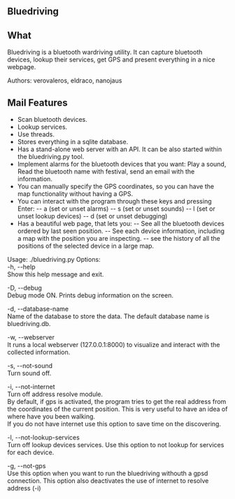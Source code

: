 Bluedriving
-----------

What
----
Bluedriving is a bluetooth wardriving utility. It can capture bluetooth devices, lookup their services, get GPS and present everything in a nice webpage.

Authors: verovaleros, eldraco, nanojaus                               

Mail Features
-------------
- Scan bluetooth devices.
- Lookup services.
- Use threads.
- Stores everything in a sqlite database.
- Has a stand-alone web server with an API. It can be also started within the bluedriving.py tool.
- Implement alarms for the bluetooth devices that you want: Play a sound, Read the bluetooth name with festival, send an email with the information.
- You can manually specify the GPS coordinates, so you can have the map functionality without having a GPS.
- You can interact with the program through these keys and pressing Enter:
 -- a (set or unset alarms)
 -- s (set or unset sounds)
 -- l (set or unset lookup devices)
 -- d (set or unset debugging)
- Has a beautiful web page, that lets you:
 -- See all the bluetooth devices ordered by last seen position.
 -- See each device information, including a map with the position you are inspecting.
 -- see the history of all the positions of the selected device in a large map.





Usage: ./bluedriving.py <options>
Options:                    
-h, --help                    
Show this help message and exit.                    
                    
-D, --debug                    
Debug mode ON. Prints debug information on the screen.                    
                    
-d, --database-name                    
Name of the database to store the data. The default database name is bluedriving.db.                    
                    
-w, --webserver                    
It runs a local webserver (127.0.0.1:8000) to visualize and interact with the collected information.                     
                    
-s, --not-sound                    
Turn sound off.     
                    
-i, --not-internet                    
Turn off address resolve module.                     
By default, if gps is activated, the program tries to get the real address from the coordinates of the current position.  This is very useful to have an idea of where have you been walking.                     
If you do not have internet use this option to save time on the discovering.                    
                    
-l, --not-lookup-services                       
Turn off lookup devices services. Use this option to not lookup for services for each device.                                                            
                    
-g, --not-gps                      
Use this option when you want to run the bluedriving withouth a gpsd connection. This option also deactivates the use of internet to resolve address (-i)                    
                    
